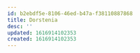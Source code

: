 ```yaml
---
id: b2ebdf5e-8106-46ed-b47a-f38110887868
title: Dorstenia
desc: ''
updated: 1616914102353
created: 1616914102353
---
```

